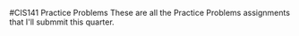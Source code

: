#CIS141 Practice Problems 
These are all the Practice Problems assignments that I'll submmit this quarter.
